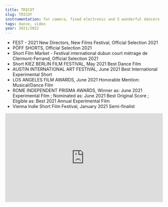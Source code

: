```yaml
---
title: TRICOT
slug: TRICOT
instrumentation: for camera, fixed electronic and 5 wonderful dancers
tags: dance, video
year: 2021/2022
---
```


- FEST - 2021 New Directors, New Films Festival, Official Selection 2021
- PÖFF SHORTS, Official Selection 2021
- Short Film Market - Festival international dubun court métrage de Clermont-Ferrand, Official Selection 2021
- Short KIEZ BERLIN FILM FESTIVAL, May 2021 Best Dance Film
- AUSTIN INTERNATIONAL ART FESTIVAL, June 2021 Best International Experimental Short 
- LOS ANGELES FILM AWARDS, June 2021 Honorable Mention: Musical/Dance Film 
- ROME INDEPENDENT PRISMA AWARDS, Winner as: June 2021 Experimental Film ; Nominated as: June 2021 Best Original Score ; Eligible as: Best 2021 Annual Experimental Film 
- Vienna Indie Short Film Festival, January 2021 Semi-finalist 

<div style="padding:56.25% 0 0 0;position:relative;"><iframe src="https://player.vimeo.com/video/559918782?h=6079a85f34&byline=0" style="position:absolute;top:0;left:0;width:100%;height:100%;" frameborder="0" allow="autoplay; fullscreen; picture-in-picture" allowfullscreen></iframe></div><script src="https://player.vimeo.com/api/player.js"></script>